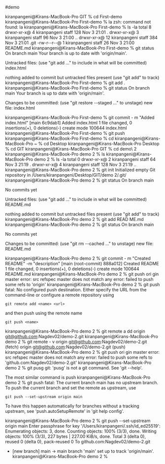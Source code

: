 #demo

kiranpangeni@Kirans-MacBook-Pro GIT % cd First-demo 
kiranpangeni@Kirans-MacBook-Pro First-demo % la
zsh: command not found: la
kiranpangeni@Kirans-MacBook-Pro First-demo % ls -la
total 8
drwxr-xr-x@  4 kiranpangeni  staff  128 Nov  3 21:01 .
drwxr-xr-x@  3 kiranpangeni  staff   96 Nov  3 21:00 ..
drwxr-xr-x@ 12 kiranpangeni  staff  384 Nov  3 21:01 .git
-rw-r--r--@  1 kiranpangeni  staff   26 Nov  3 21:00 README.md
kiranpangeni@Kirans-MacBook-Pro First-demo % git status
On branch main
Your branch is up to date with 'origin/main'.

Untracked files:
  (use "git add <file>..." to include in what will be committed)
        index.html

nothing added to commit but untracked files present (use "git add" to track)
kiranpangeni@Kirans-MacBook-Pro First-demo % git add .
kiranpangeni@Kirans-MacBook-Pro First-demo % git status
On branch main
Your branch is up to date with 'origin/main'.

Changes to be committed:
  (use "git restore --staged <file>..." to unstage)
        new file:   index.html

kiranpangeni@Kirans-MacBook-Pro First-demo % git commit -
m "Added index.html"
[main 6c9dab1] Added index.html
 1 file changed, 0 insertions(+), 0 deletions(-)
 create mode 100644 index.html
kiranpangeni@Kirans-MacBook-Pro First-demo % git push
kiranpangeni@Kirans-MacBook-Pro First-demo % cd
kiranpangeni@Kirans-MacBook-Pro ~ % cd Desktop
kiranpangeni@Kirans-MacBook-Pro Desktop % cd GIT 
kiranpangeni@Kirans-MacBook-Pro GIT % cd demo\ 2 
kiranpangeni@Kirans-MacBook-Pro demo 2 % ls
kiranpangeni@Kirans-MacBook-Pro demo 2 % ls -la
total 0
drwxr-xr-x@ 2 kiranpangeni  staff   64 Nov  3 21:19 .
drwxr-xr-x@ 4 kiranpangeni  staff  128 Nov  3 21:19 ..
kiranpangeni@Kirans-MacBook-Pro demo 2 % git init
Initialized empty Git repository in /Users/kiranpangeni/Desktop/GIT/demo 2/.git/
kiranpangeni@Kirans-MacBook-Pro demo 2 % git status
On branch main

No commits yet

Untracked files:
  (use "git add <file>..." to include in what will be committed)
        README.md

nothing added to commit but untracked files present (use "git add" to track)
kiranpangeni@Kirans-MacBook-Pro demo 2 % git add READ
ME.md
kiranpangeni@Kirans-MacBook-Pro demo 2 % git status
On branch main

No commits yet

Changes to be committed:
  (use "git rm --cached <file>..." to unstage)
        new file:   README.md

kiranpangeni@Kirans-MacBook-Pro demo 2 % git commit -
m "Created README" -m "description"
[main (root-commit) 888a012] Created README
 1 file changed, 0 insertions(+), 0 deletions(-)
 create mode 100644 README.md
kiranpangeni@Kirans-MacBook-Pro demo 2 % git push ori
gin master
error: src refspec master does not match any
error: failed to push some refs to 'origin'
kiranpangeni@Kirans-MacBook-Pro demo 2 % git push 
fatal: No configured push destination.
Either specify the URL from the command-line or configure a remote repository using

    git remote add <name> <url>

and then push using the remote name

    git push <name>

kiranpangeni@Kirans-MacBook-Pro demo 2 % git remote a
dd origin git@github.com:Nagdev02/demo-2.git
kiranpangeni@Kirans-MacBook-Pro demo 2 % git remote -
v
origin  git@github.com:Nagdev02/demo-2.git (fetch)
origin  git@github.com:Nagdev02/demo-2.git (push)
kiranpangeni@Kirans-MacBook-Pro demo 2 % git push ori
gin master
error: src refspec master does not match any
error: failed to push some refs to 'github.com:Nagdev02/demo-2.git'
kiranpangeni@Kirans-MacBook-Pro demo 2 % git pusg
git: 'pusg' is not a git command. See 'git --help'.

The most similar command is
        push
kiranpangeni@Kirans-MacBook-Pro demo 2 % git push
fatal: The current branch main has no upstream branch.
To push the current branch and set the remote as upstream, use

    git push --set-upstream origin main

To have this happen automatically for branches without a tracking
upstream, see 'push.autoSetupRemote' in 'git help config'.

kiranpangeni@Kirans-MacBook-Pro demo 2 %     git push --set-upstream origin main
Enter passphrase for key '/Users/kiranpangeni/.ssh/id_ed25519': 
Enumerating objects: 3, done.
Counting objects: 100% (3/3), done.
Writing objects: 100% (3/3), 227 bytes | 227.00 KiB/s, done.
Total 3 (delta 0), reused 0 (delta 0), pack-reused 0
To github.com:Nagdev02/demo-2.git
 * [new branch]      main -> main
branch 'main' set up to track 'origin/main'.
kiranpangeni@Kirans-MacBook-Pro demo 2 % 
